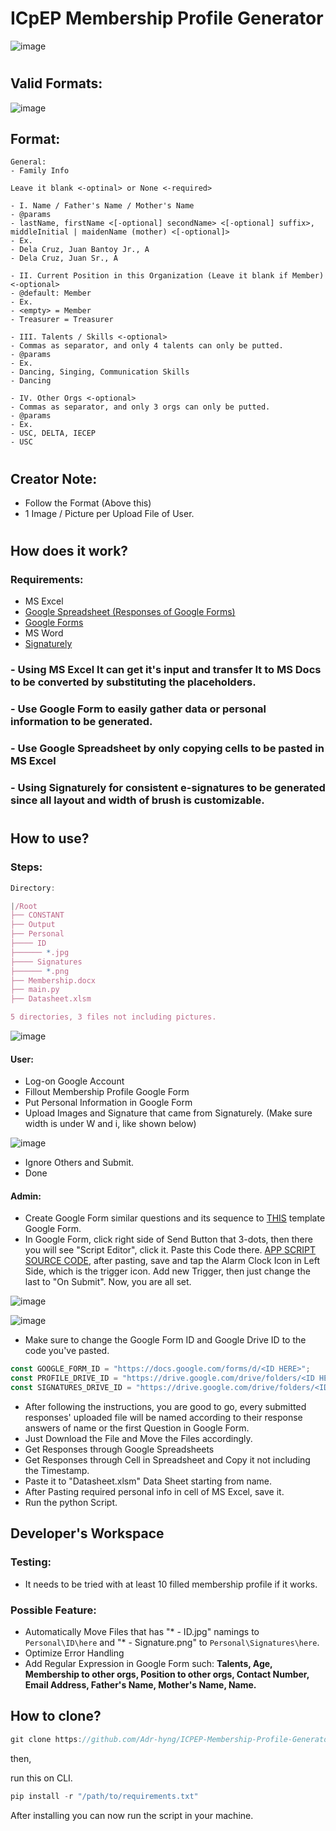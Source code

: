 # ICpEP Membership Profile Generator

![image](https://user-images.githubusercontent.com/95139246/192171805-768b9665-91d7-46cf-847c-7f0a4ed7c939.png)


#

## Valid Formats:

![image](https://user-images.githubusercontent.com/95139246/192541283-0fef293b-dd06-43a4-b659-deeb2b0c05c6.png)

## Format:
```
General:
- Family Info

Leave it blank <-optinal> or None <-required>

- I. Name / Father's Name / Mother's Name
- @params
- lastName, firstName <[-optional] secondName> <[-optional] suffix>, middleInitial | maidenName (mother) <[-optional]> 
- Ex.
- Dela Cruz, Juan Bantoy Jr., A
- Dela Cruz, Juan Sr., A

- II. Current Position in this Organization (Leave it blank if Member) <-optional>
- @default: Member
- Ex.
- <empty> = Member
- Treasurer = Treasurer

- III. Talents / Skills <-optional>
- Commas as separator, and only 4 talents can only be putted.
- @params
- Ex.
- Dancing, Singing, Communication Skills
- Dancing

- IV. Other Orgs <-optional>
- Commas as separator, and only 3 orgs can only be putted.
- @params
- Ex.
- USC, DELTA, IECEP
- USC
```

#

## Creator Note:
- Follow the Format (Above this)
- 1 Image / Picture per Upload File of User.

# 


## How does it work?
### Requirements:
- MS Excel
- [Google Spreadsheet (Responses of Google Forms)](https://docs.google.com/spreadsheets/d/1XmEEnh9Wd3oCinoYBo0pwT3PbWjUFvGjiHf0hEcZg9U/edit?resourcekey&usp=forms_web_b#gid=1708594941)
- [Google Forms](https://docs.google.com/forms/d/1s8AaJSy2avSU80pV6uH1AdfvGnhmsL7igPiskKmrurk/edit)
- MS Word
- [Signaturely](https://signaturely.com/online-signature/draw/)

### - Using MS Excel It can get it's input and transfer It to MS Docs to be converted by substituting the placeholders.
### - Use Google Form to easily gather data or personal information to be generated.
### - Use Google Spreadsheet by only copying cells to be pasted in MS Excel
### - Using Signaturely for consistent e-signatures to be generated since all layout and width of brush is customizable.

#

## How to use?

### Steps:
```js
Directory:

|/Root
├── CONSTANT
├── Output
├── Personal
├──── ID
├────── *.jpg
├──── Signatures
├────── *.png
├── Membership.docx
├── main.py
├── Datasheet.xlsm

5 directories, 3 files not including pictures.
```

![image](https://user-images.githubusercontent.com/95139246/192169490-82efcc3a-4ff1-43a3-a8da-e92ee850c2ae.png)


#### User:
- Log-on Google Account
- Fillout Membership Profile Google Form
- Put Personal Information in Google Form
- Upload Images and Signature that came from Signaturely. (Make sure width is under W and i, like shown below)

![image](https://user-images.githubusercontent.com/95139246/192169857-eec48bb6-22b1-4617-9d8b-874882d4b845.png)

- Ignore Others and Submit.
- Done

#### Admin:
- Create Google Form similar questions and its sequence to [THIS](https://docs.google.com/forms/d/1s8AaJSy2avSU80pV6uH1AdfvGnhmsL7igPiskKmrurk/edit#responses) template Google Form.
- In Google Form, click right side of Send Button that 3-dots, then there you will see "Script Editor", click it.
Paste this Code there. [APP SCRIPT SOURCE CODE](https://paste.pythondiscord.com/cixisonone), after pasting, save and tap the Alarm Clock Icon in Left Side, which is the trigger icon. Add new Trigger, then just change the last to "On Submit". Now, you are all set.

![image](https://user-images.githubusercontent.com/95139246/192169459-6c471b67-dca8-49dd-9b20-28861073d1e9.png)

![image](https://user-images.githubusercontent.com/95139246/192169434-a6e01c24-e000-425e-906e-60156e551fcb.png)


- Make sure to change the Google Form ID and Google Drive ID to the code you've pasted.
```js
const GOOGLE_FORM_ID = "https://docs.google.com/forms/d/<ID HERE>";
const PROFILE_DRIVE_ID = "https://drive.google.com/drive/folders/<ID HERE>";
const SIGNATURES_DRIVE_ID = "https://drive.google.com/drive/folders/<ID HERE>";
```
- After following the instructions, you are good to go, every submitted responses' uploaded file will be named according to their response answers of name or the first Question in Google Form.
- Just Download the File and Move the Files accordingly.
- Get Responses through Google Spreadsheets
- Get Responses through Cell in Spreadsheet and Copy it not including the Timestamp.
- Paste it to "Datasheet.xlsm" Data Sheet starting from name.
- After Pasting required personal info in cell of MS Excel, save it. 
- Run the python Script.


## Developer's Workspace

### Testing:
- It needs to be tried with at least 10 filled membership profile if it works.

### Possible Feature:
- Automatically Move Files that has "* - ID.jpg" namings to `Personal\ID\here` and "* - Signature.png" to `Personal\Signatures\here`.
- Optimize Error Handling
- Add Regular Expression in Google Form such: **Talents, Age, Membership to other orgs, Position to other orgs, Contact Number, Email Address, Father's Name, Mother's Name, Name.**

## How to clone?

```js
git clone https://github.com/Adr-hyng/ICPEP-Membership-Profile-Generator.git
```

then,

run this on CLI.


```py
pip install -r "/path/to/requirements.txt"
```

After installing you can now run the script in your machine.

